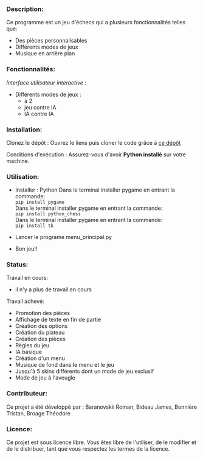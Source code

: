 ### Description:  
Ce programme est un jeu d'échecs qui a plusieurs fonctionnalités telles que:
  - Des pièces personnalisables
  - Différents modes de jeux
  - Musique en arrière plan

### Fonctionnalités:  
*Interface utilisateur interactive :*
- Différents modes de jeux :
    - à 2
    - jeu contre IA
    - IA contre IA 

### Installation:  
Clonez le dépôt : Ouvrez le liens puis cloner le code grâce à [ce dépôt](https://github.com/Arkunir/2024_2025__lndb_chessgame_gp4.git)

Conditions d'exécution : Assurez-vous d'avoir **Python installé** sur votre machine.

### Utilisation:  
- Installer : Python
    Dans le terminal installer pygame en entrant la commande:  
      ``pip install pygame``  
    Dans le terminal installer pygame en entrant la commande:  
      ``pip install python_chess``  
    Dans le terminal installer pygame en entrant la commande:  
      ``pip install tk``

- Lancer le programe menu_principal.py

- Bon jeu!!

### Status:  

Travail en cours:
- il n'y a plus de travail en cours

 
Travail achevé:
  - Promotion des pièces
  - Affichage de texte en fin de partie
  - Création des options
  - Création du plateau
  - Création des pièces
  - Règles du jeu
  - IA basique
  - Création d'un menu
  - Musique de fond dans le menu et le jeu
  - Jusqu'à 5 skins différents dont un mode de jeu exclusif
  - Mode de jeu à l'aveugle

### Contributeur:  

Ce projet a été développé par : Baranovskii Roman, Bideau James, Bonnière Tristan, Broage Théodore

### Licence:  

Ce projet est sous licence libre. Vous êtes libre de l'utiliser, de le modifier et de le distribuer, tant que vous respectez les termes de la licence.